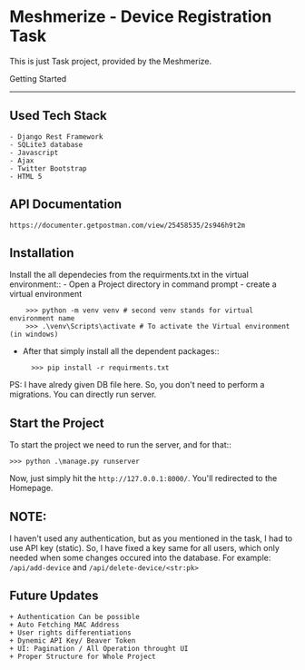 Meshmerize - Device Registration Task
==================

This is just Task project, provided by the Meshmerize.

Getting Started
***************

Used Tech Stack
-----------------------------------
    - Django Rest Framework
    - SQLite3 database
    - Javascript
    - Ajax
    - Twitter Bootstrap
    - HTML 5

API Documentation
-----------------------------------
    https://documenter.getpostman.com/view/25458535/2s946h9t2m


Installation
-----------------------------------
Install the all dependecies from the requirments.txt in the virtual environment::
    - Open a Project directory in command prompt
    - create a virtual environment
    
        >>> python -m venv venv # second venv stands for virtual environment name
        >>> .\venv\Scripts\activate # To activate the Virtual environment (in windows)


- After that simply install all the dependent packages::

        >>> pip install -r requirments.txt


PS: I have alredy given DB file here. So, you don't need to perform a migrations. You can directly run server.


Start the Project
--------------------------------------
To start the project we need to run the server, and for that::

    >>> python .\manage.py runserver
        
Now, just simply hit the ``http://127.0.0.1:8000/``. You'll redirected to the Homepage.

NOTE:
--------------------------------------

I haven't used any authentication, but as you mentioned in the task, I had to use API key (static). So, I have fixed a key same for all users, which only needed when some changes occured into the database. For example: ``/api/add-device`` and ``/api/delete-device/<str:pk>``

Future Updates
-----------------------------------

    + Authentication Can be possible
    + Auto Fetching MAC Address
    + User rights differentiations
    + Dynemic API Key/ Beaver Token
    + UI: Pagination / All Operation throught UI
    + Proper Structure for Whole Project
